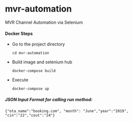 # mvr-automation
MVR Channel Automation via Selenium

#### Docker Steps
- Go to the project directory
  ```
  cd mvr-automation
  ```
- Build image and selenium hub
  ```
  docker-compose build
  ```
- Execute
  ```
  docker-compose up
  ```

##### JSON Input Format for calling run method:
 ```
 {"ota_name":"booking.com", "month": "June","year":"2019", "cin":"22","cout":"24"}
 ```
